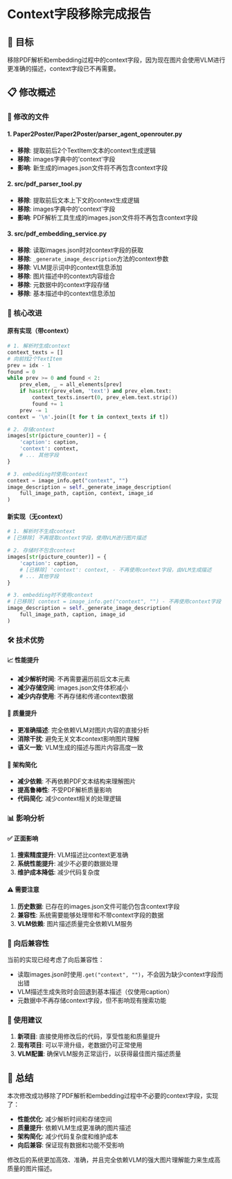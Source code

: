 # Context字段移除完成报告

## 🎯 目标
移除PDF解析和embedding过程中的context字段，因为现在图片会使用VLM进行更准确的描述，context字段已不再需要。

## 📋 修改概述

### 🔧 修改的文件

#### 1. **Paper2Poster/Paper2Poster/parser_agent_openrouter.py**
- **移除**: 提取前后2个TextItem文本的context生成逻辑
- **移除**: images字典中的'context'字段
- **影响**: 新生成的images.json文件将不再包含context字段

#### 2. **src/pdf_parser_tool.py**
- **移除**: 提取前后文本上下文的context生成逻辑  
- **移除**: images字典中的'context'字段
- **影响**: PDF解析工具生成的images.json文件将不再包含context字段

#### 3. **src/pdf_embedding_service.py**
- **移除**: 读取images.json时对context字段的获取
- **移除**: `_generate_image_description`方法的context参数
- **移除**: VLM提示词中的context信息添加
- **移除**: 图片描述中的context内容组合
- **移除**: 元数据中的context字段存储
- **移除**: 基本描述中的context信息添加

### 🚀 核心改进

#### 原有实现（带context）
```python
# 1. 解析时生成context
context_texts = []
# 向前找2个TextItem
prev = idx - 1
found = 0
while prev >= 0 and found < 2:
    prev_elem, _ = all_elements[prev]
    if hasattr(prev_elem, 'text') and prev_elem.text:
        context_texts.insert(0, prev_elem.text.strip())
        found += 1
    prev -= 1
context = '\n'.join([t for t in context_texts if t])

# 2. 存储context
images[str(picture_counter)] = {
    'caption': caption,
    'context': context,
    # ... 其他字段
}

# 3. embedding时使用context
context = image_info.get("context", "")
image_description = self._generate_image_description(
    full_image_path, caption, context, image_id
)
```

#### 新实现（无context）
```python
# 1. 解析时不生成context
# [已移除] 不再提取context字段，使用VLM进行图片描述

# 2. 存储时不包含context
images[str(picture_counter)] = {
    'caption': caption,
    # [已移除] 'context': context, - 不再使用context字段，由VLM生成描述
    # ... 其他字段
}

# 3. embedding时不使用context
# [已移除] context = image_info.get("context", "") - 不再使用context字段
image_description = self._generate_image_description(
    full_image_path, caption, image_id
)
```

### 🛠️ 技术优势

#### 📈 性能提升
- **减少解析时间**: 不再需要遍历前后文本元素
- **减少存储空间**: images.json文件体积减小
- **减少内存使用**: 不再存储和传递context数据

#### 🧠 质量提升
- **更准确描述**: 完全依赖VLM对图片内容的直接分析
- **消除干扰**: 避免无关文本context影响图片理解
- **语义一致**: VLM生成的描述与图片内容高度一致

#### 🔄 架构简化
- **减少依赖**: 不再依赖PDF文本结构来理解图片
- **提高鲁棒性**: 不受PDF解析质量影响
- **代码简化**: 减少context相关的处理逻辑

### 📊 影响分析

#### ✅ 正面影响
1. **搜索精度提升**: VLM描述比context更准确
2. **系统性能提升**: 减少不必要的数据处理
3. **维护成本降低**: 减少代码复杂度

#### ⚠️ 需要注意
1. **历史数据**: 已存在的images.json文件可能仍包含context字段
2. **兼容性**: 系统需要能够处理带和不带context字段的数据
3. **VLM依赖**: 图片描述质量完全依赖VLM服务

### 🔄 向后兼容性

当前的实现已经考虑了向后兼容性：
- 读取images.json时使用`.get("context", "")`，不会因为缺少context字段而出错
- VLM描述生成失败时会回退到基本描述（仅使用caption）
- 元数据中不再存储context字段，但不影响现有搜索功能

### 📝 使用建议

1. **新项目**: 直接使用修改后的代码，享受性能和质量提升
2. **现有项目**: 可以平滑升级，老数据仍可正常使用
3. **VLM配置**: 确保VLM服务正常运行，以获得最佳图片描述质量

## 🎯 总结

本次修改成功移除了PDF解析和embedding过程中不必要的context字段，实现了：
- **性能优化**: 减少解析时间和存储空间
- **质量提升**: 依赖VLM生成更准确的图片描述
- **架构简化**: 减少代码复杂度和维护成本
- **向后兼容**: 保证现有数据和功能不受影响

修改后的系统更加高效、准确，并且完全依赖VLM的强大图片理解能力来生成高质量的图片描述。 